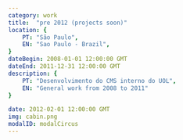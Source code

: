```yaml
---
category: work
title:  "pre 2012 (projects soon)"
location: {
	PT: "São Paulo",
	EN: "Sao Paulo - Brazil",
}
dateBegin: 2008-01-01 12:00:00 GMT
dateEnd: 2011-12-31 12:00:00 GMT
description: {
	PT: "Desenvolvimento do CMS interno do UOL",
	EN: "General work from 2008 to 2011"
}

date: 2012-02-01 12:00:00 GMT
img: cabin.png
modalID: modalCircus
---
```

